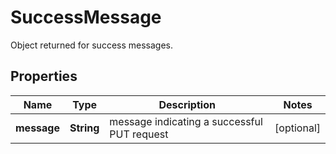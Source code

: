 

# SuccessMessage

Object returned for success messages.

## Properties

| Name | Type | Description | Notes |
|------------ | ------------- | ------------- | -------------|
|**message** | **String** | message indicating a successful PUT request |  [optional] |




